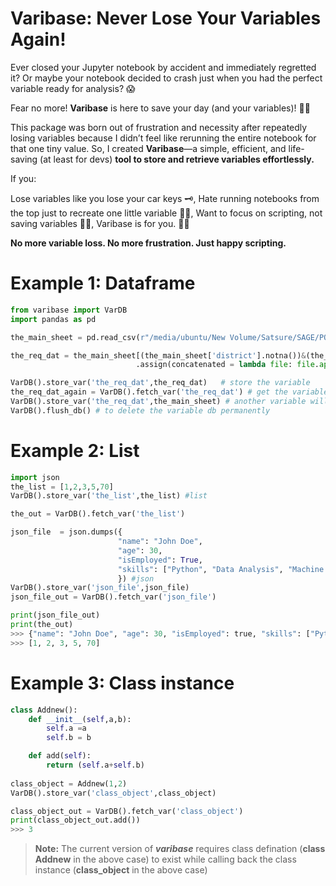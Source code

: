 
# Varibase: Never Lose Your Variables Again!

Ever closed your Jupyter notebook by accident and immediately regretted it?
Or maybe your notebook decided to crash just when you had the perfect variable ready for analysis? 😱

Fear no more! __Varibase__ is here to save your day (and your variables)! 🦸‍♂️

This package was born out of frustration and necessity after repeatedly losing variables because I didn’t feel like rerunning the entire notebook for that one tiny value. So, I created __Varibase__—a simple, efficient, and life-saving (at least for devs) __tool to store and retrieve variables effortlessly.__

If you:

Lose variables like you lose your car keys 🗝️,
Hate running notebooks from the top just to recreate one little variable 🤦‍♂️,
Want to focus on scripting, not saving variables 🧑‍💻,
Varibase is for you. 💾✨

**No more variable loss. No more frustration. Just happy scripting.**

# Example 1: Dataframe
```python
from varibase import VarDB
import pandas as pd

the_main_sheet = pd.read_csv(r"/media/ubuntu/New Volume/Satsure/SAGE/POC/Deep_NPA-TS-26Nov24/Deep NPA  -TS - TS.csv",dtype=str).assign(uniq_ind = lambda file: file.index) #main file

the_req_dat = the_main_sheet[(the_main_sheet['district'].notna())&(the_main_sheet['SURVEY NO_UPDATED'].notna())] \
                            .assign(concatenated = lambda file: file.apply(lambda x: "_".join([x['district_id'],x['mandal_id'],x['village_id']]),axis=1)) 

VarDB().store_var('the_req_dat',the_req_dat)   # store the variable
the_req_dat_again = VarDB().fetch_var('the_req_dat') # get the variable from the variable db
VarDB().store_var('the_req_dat',the_main_sheet) # another variable will replace this key. Cannot have a duplicating key
VarDB().flush_db() # to delete the variable db permanently
```
# Example 2: List
```python
import json
the_list = [1,2,3,5,70]
VarDB().store_var('the_list',the_list) #list

the_out = VarDB().fetch_var('the_list')

json_file  = json.dumps({
                        "name": "John Doe",
                        "age": 30,
                        "isEmployed": True,
                        "skills": ["Python", "Data Analysis", "Machine Learning"]
                        }) #json                                                        
VarDB().store_var('json_file',json_file)
json_file_out = VarDB().fetch_var('json_file')

print(json_file_out)
print(the_out)
>>> {"name": "John Doe", "age": 30, "isEmployed": true, "skills": ["Python", "Data Analysis", "Machine Learning"]}
>>> [1, 2, 3, 5, 70]
```
# Example 3: Class instance
```python
class Addnew():
    def __init__(self,a,b):
        self.a =a
        self.b = b

    def add(self):
        return (self.a+self.b)
    
class_object = Addnew(1,2)
VarDB().store_var('class_object',class_object)

class_object_out = VarDB().fetch_var('class_object')
print(class_object_out.add()) 
>>> 3
```
> **Note:**  The current version of **_varibase_** requires class defination (**class Addnew** in the above case) to exist while calling back the class instance (**class_object** in the above case)




